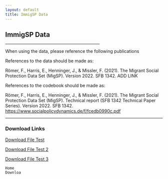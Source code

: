 ```yaml
---
layout: default
title: ImmigSP Data
---
```

<p style="text-align: center;">
<h2> ImmigSP Data </h2>
</p>

<hr width="60%"
    color="#8fbc8f"
        high="60px" 
        align="center">
        


When using the data, please reference the following publications 

References to the data should be made as:

Römer, F., Harris, E., Henninger, J., & Missler, F. (2021). The Migrant Social Protection Data Set (MigSP). Version 2022. SFB 1342. ADD LINK

References to the codebook should be made as:

Römer, F., Harris, E., Henninger, J., & Missler, F. (2021). The Migrant Social Protection Data Set (MigSP). Technical report (SFB 1342 Technical Paper Series). Version 2022. SFB 1342. https://www.socialpolicydynamics.de/f/fcedb0990c.pdf

<hr width="100%" 
    color="#8fbc8f"
        size="40px" 
        align="center">
    
   

<h3> Download Links </h3>

<a href="/migrantsp.github.io/_data/smell-my-city-website-master.zip">Download File Test</a> 

<a href="/assets/smell-my-city-website-master.zip">Download File Test 2</a>

<a href="/assets/Reader_Kritische Wohnungsforschung_sd.pdf">Download File Test 3</a>

    Home
    Downloa



